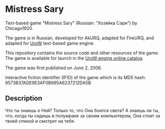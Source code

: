 # Mistress Sary

Text-based game "Mistress Sary" (Russian: "Хозяйка Сэри") by Chicago1920.

The game is in Russian, developed for AkURQ, adapted for FireURQ, and adapted for [UrqW](https://github.com/urqw/UrqW) text-based game engine.

This repository contains the source code and other resources of the game. The game is available for launch in the [UrqW engine online catalog](https://urqw.github.io/UrqW/#mistress_sary).

The game was first published on June 2, 2006.

Interactive fiction identifier (IFID) of the game which is its MD5 hash: 9573B37ADE9E3AF0B695A6237212DA5B

## Description

Что ты знаешь о Ней? Только то, что Она боится света? А знаешь ли ты, что, когда ты сидишь в  полумраке за своим компьютером, Она стоит за твоей спиной и смотрит на тебя.
